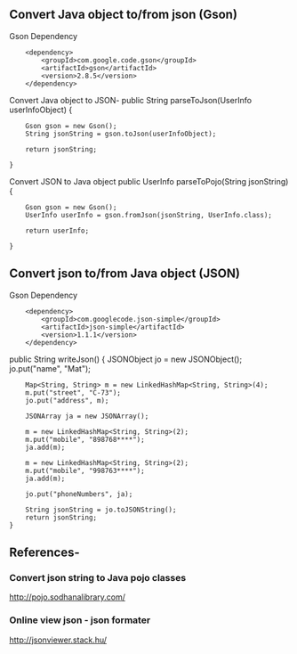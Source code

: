 
## Convert Java object to/from json (Gson)

Gson Dependency
<!-- https://mvnrepository.com/artifact/com.google.code.gson/gson -->
		<dependency>
			<groupId>com.google.code.gson</groupId>
			<artifactId>gson</artifactId>
			<version>2.8.5</version>
		</dependency>
		
Convert Java object to JSON-
	public String parseToJson(UserInfo userInfoObject) {

		Gson gson = new Gson();
		String jsonString = gson.toJson(userInfoObject);
		
		return jsonString;

	}
	
Convert JSON to Java object
public UserInfo parseToPojo(String jsonString) {

		Gson gson = new Gson();
		UserInfo userInfo = gson.fromJson(jsonString, UserInfo.class);

		return userInfo;

	}


## Convert json to/from Java object (JSON)

Gson Dependency
<!-- https://mvnrepository.com/artifact/com.googlecode.json-simple/json-simple -->
		<dependency>
			<groupId>com.googlecode.json-simple</groupId>
			<artifactId>json-simple</artifactId>
			<version>1.1.1</version>
		</dependency>
		
 public String writeJson() {
		JSONObject jo = new JSONObject();
		jo.put("name", "Mat");

		Map<String, String> m = new LinkedHashMap<String, String>(4);
		m.put("street", "C-73");
		jo.put("address", m);

		JSONArray ja = new JSONArray();

		m = new LinkedHashMap<String, String>(2);
		m.put("mobile", "898768****");
		ja.add(m);

		m = new LinkedHashMap<String, String>(2);
		m.put("mobile", "998763****");
		ja.add(m);

		jo.put("phoneNumbers", ja);

		String jsonString = jo.toJSONString();
		return jsonString;
	}

## References-
### Convert json string to Java pojo classes   
http://pojo.sodhanalibrary.com/
### Online view json - json formater
http://jsonviewer.stack.hu/

